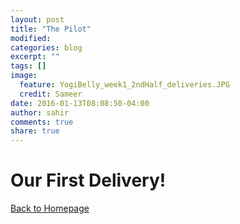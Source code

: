 ```yaml
---
layout: post
title: "The Pilot"
modified:
categories: blog
excerpt: ""
tags: []
image:
  feature: YogiBelly_week1_2ndHalf_deliveries.JPG
  credit: Sameer
date: 2016-01-13T08:08:50-04:00
author: sahir
comments: true
share: true
---
```


# Our First Delivery!

<a markdown="0" href="http://yogibelly.com/" class="btn">Back to Homepage</a>
